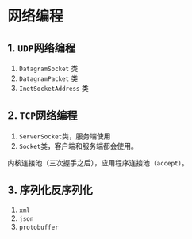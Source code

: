 # 网络编程

## 1. `UDP`网络编程

1. `DatagramSocket` 类
2. `DatagramPacket` 类
3. `InetSocketAddress` 类

## 2. `TCP`网络编程

1. `ServerSocket`类，服务端使用
2. `Socket`类，客户端和服务端都会使用。  

内核连接池（三次握手之后），应用程序连接池（`accept`）。

## 3. 序列化反序列化

1. `xml`
2. `json`
3. `protobuffer`

